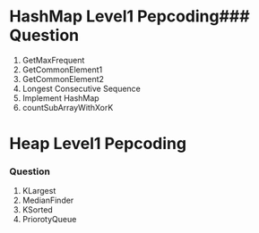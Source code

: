 # HashMap Level1 Pepcoding### Question

1. GetMaxFrequent
2. GetCommonElement1
3. GetCommonElement2
4. Longest Consecutive Sequence
5. Implement HashMap
6. countSubArrayWithXorK

# Heap Level1 Pepcoding


### Question

1. KLargest
2. MedianFinder
3. KSorted
4. PriorotyQueue
